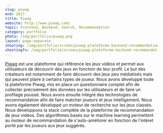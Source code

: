 ```yaml
---
slug: piwag
end: 2017-
title: Piwag
website: http://www.piwag.com/
topic: Frontend, Backend, Search, Recommandation 
category: portfolio
photo: /img/portfolio/piwag.png
layout: page-separate
shooting: /img/portfolio/screen/piwag-plateforme-backend-recommandation.jpg
shootingfx: /img/portfolio/screen/piwag-plateforme-backend-recommandation.jpg
---
```

[Piwag]({{page.website}}) est une plateforme qui référence les jeux vidéos et permet aux utilisateurs de découvrir des jeux en fonction de leur profil.
Le but des créateurs est notamment de faire découvrir des jeux peu médiatisés mais qui peuvent plaire à certains types de joueur.
Nous avons développé toute la plateforme Piwag, mis en place un questionnaire complet afin de collecter précisément des données sur les utilisateurs et de faire un profilage poussé. Nous avons ensuite intégré des technologies de recommandation
afin de faire matcher joueurs et jeux intelligement. Nous avons également développé un moteur de recherche sur les jeux classés.
Nous développons la stack complète de la plateforme  de recommandation de jeux vidéos.
Des algorithmes basés sur le machine learning permettent au moteur de recommandation de s'auto-améliorer en fonction de l'intéret porté par les joueurs aux jeux suggérés.